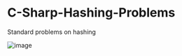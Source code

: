 # C-Sharp-Hashing-Problems
Standard problems on hashing

![image](https://user-images.githubusercontent.com/45239238/233485110-c1bdc51e-6fa0-4f5e-85cf-fd6aeb326b17.png)

